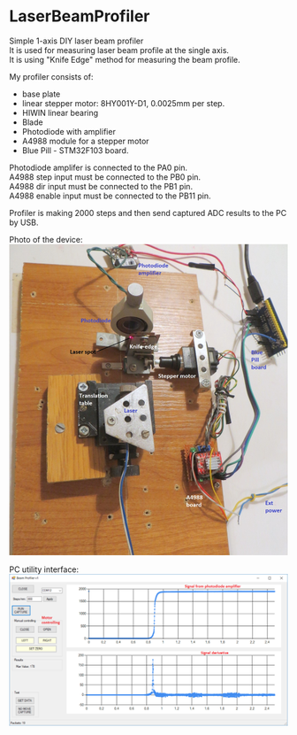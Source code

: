 # LaserBeamProfiler
Simple 1-axis DIY laser beam profiler  
It is used for measuring laser beam profile at the single axis.  
It is using "Knife Edge" method for measuring the beam profile.  
  
My profiler consists of: 
* base plate
* linear stepper motor: 8HY001Y-D1, 0.0025mm per step.  
* HIWIN linear bearing
* Blade
* Photodiode with amplifier
* A4988 module for a stepper motor 
* Blue Pill - STM32F103 board.  
  
Photodiode amplifer is connected to the PA0 pin.  
A4988 step input must be connected to the PB0 pin.  
A4988 dir input must be connected to the PB1 pin.  
A4988 enable input must be connected to the PB11 pin.  

Profiler is making 2000 steps and then send captured ADC results to the PC by USB.  
  
Photo of the device:
![Alt text](photo.jpg?raw=true "Image")  
  
PC utility interface:  
![Alt text](Screenshot.png?raw=true "Image")
